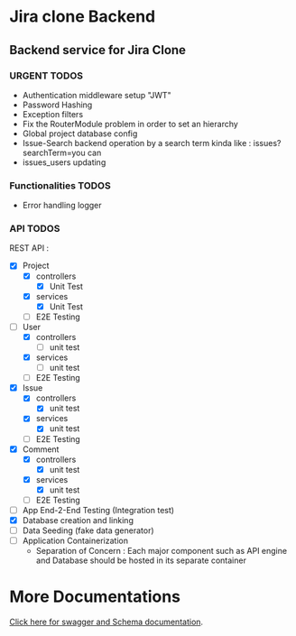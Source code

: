 # Jira clone Backend
## Backend service for Jira Clone
### URGENT TODOS
- Authentication middleware setup "JWT"
- Password Hashing
- Exception filters
- Fix the RouterModule problem in order to set an hierarchy
- Global project database config
- Issue-Search backend operation by a search term kinda like : issues?searchTerm=you can
- issues_users updating

### Functionalities TODOS
- Error handling logger
### API TODOS

REST API :
- [x] Project
  - [x] controllers
    - [x] Unit Test
  - [x] services
    - [x] Unit Test
  - [ ] E2E Testing

- [ ] User
  - [x] controllers
    - [ ] unit test
  - [x] services
    - [ ] unit test
  - [ ] E2E Testing

- [x] Issue
  - [x] controllers
    - [x] unit test
  - [x] services
    - [x] unit test
  - [ ] E2E Testing

- [x] Comment
  - [x] controllers
    - [x] unit test
  - [x] services
    - [x] unit test
  - [ ] E2E Testing

- [ ] App End-2-End Testing (Integration test)
- [x] Database creation and linking
- [ ] Data Seeding (fake data generator)
- [ ] Application Containerization
    - Separation of Concern : Each major component such as API engine and Database should be hosted in its separate container
# More Documentations 
[Click here for swagger and Schema documentation](https://drive.google.com/file/d/11UuR15HyuspsOANuSJ-Iro39MVKdhEAe/view?usp=sharing).